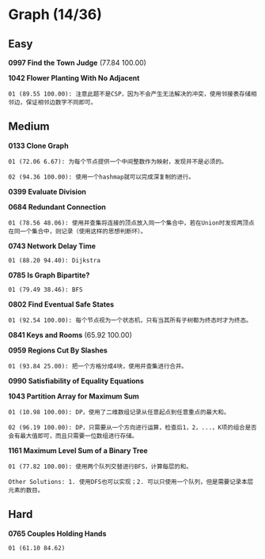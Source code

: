 # Graph (14/36)

## Easy

**0997 Find the Town Judge** (77.84 100.00)

**1042 Flower Planting With No Adjacent** 

	01 (89.55 100.00): 注意此题不是CSP，因为不会产生无法解决的冲突，使用邻接表存储相邻边，保证相邻边数字不同即可。

## Medium

**0133 Clone Graph**

	01 (72.06 6.67): 为每个节点提供一个中间整数作为映射，发现并不是必须的。

	02 (94.36 100.00): 使用一个hashmap就可以完成深复制的进行。

**0399 Evaluate Division**

**0684 Redundant Connection**

	01 (78.56 48.06): 使用并查集将连接的顶点放入同一个集合中，若在Union时发现两顶点在同一个集合中，则记录（使用这样的思想判断环）。

**0743 Network Delay Time**

	01 (88.20 94.40): Dijkstra

**0785 Is Graph Bipartite?** 

	01 (79.49 38.46): BFS

**0802 Find Eventual Safe States** 

	01 (92.54 100.00): 每个节点视为一个状态机，只有当其所有子树都为终态时才为终态。

**0841 Keys and Rooms** (65.92 100.00)

**0959 Regions Cut By Slashes**

	01 (93.84 25.00): 把一个方格分成4块，使用并查集进行合并。

**0990 Satisfiability of Equality Equations**

**1043 Partition Array for Maximum Sum**

	01 (10.98 100.00): DP，使用了二维数组记录从任意起点到任意重点的最大和。

	02 (96.19 100.00): DP，只需要从一个方向进行运算，检查后1，2，...，K项的组合是否会有最大值即可，而且只需要一位数组进行存储。

**1161 Maximum Level Sum of a Binary Tree** 

	01 (77.82 100.00): 使用两个队列交替进行BFS，计算每层的和。

	Other Solutions: 1. 使用DFS也可以实现；2. 可以只使用一个队列，但是需要记录本层元素的数目。

## Hard

**0765 Couples Holding Hands**

	01 (61.10 84.62)
